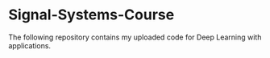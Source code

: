 # Signal-Systems-Course
The following repository contains my uploaded code for Deep Learning with applications.
